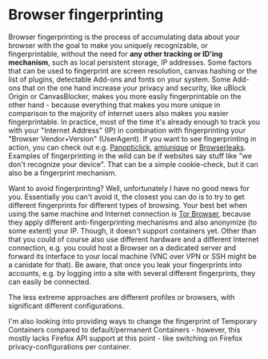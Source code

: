 # Browser fingerprinting

Browser fingerprinting is the process of accumulating data about your browser with the goal to make you uniquely recognizable, or fingerprintable, without the need for **any other tracking or ID'ing mechanism**, such as local persistent storage, IP addresses. Some factors that can be used to fingerprint are screen resolution, canvas hashing or the list of plugins, detectable Add-ons and fonts on your system. Some Add-ons that on the one hand increase your privacy and security, like uBlock Origin or CanvasBlocker, makes you more easily fingerprintable on the other hand - because everything that makes you more unique in comparison to the majority of internet users also makes you easier fingerprintable. In practice, most of the time it's already enough to track you with your "Internet Address" (IP) in combination with fingerprinting your "Browser Vendor+Version" (UserAgent). If you want to see fingerprinting in action, you can check out e.g. [Panopticlick](https://panopticlick.eff.org), [amiunique](https://amiunique.org) or [Browserleaks](https://browserleaks.com/). Examples of fingerprinting in the wild can be if websites say stuff like "we don't recognize your device". That can be a simple cookie-check, but it can also be a fingerprint mechanism.

Want to avoid fingerprinting? Well, unfortunately I have no good news for you. Essentially you can't avoid it, the closest you can do is to try to get different fingerprints for different types of browsing. Your best bet when using the same machine and Internet connection is [Tor Browser](https://www.torproject.org/projects/torbrowser.html.en), because they apply different anti-fingerprinting mechanisms and also anonymize (to some extent) your IP. Though, it doesn't support containers yet. Other than that you could of course also use different hardware and a different Internet connection, e.g. you could host a Browser on a dedicated server and forward its interface to your local machine (VNC over VPN or SSH might be a canidate for that). Be aware, that once you leak your fingerprints into accounts, e.g. by logging into a site with several different fingerprints, they can easily be connected.

The less extreme approaches are different profiles or browsers, with significant different configurations.

I'm also looking into providing ways to change the fingerprint of Temporary Containers compared to default/permanent Containers - however, this mostly lacks Firefox API support at this point - like switching on Firefox privacy-configurations per container.